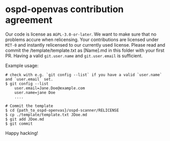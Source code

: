 # ospd-openvas contribution agreement

Our code is license as `AGPL-3.0-or-later`. We want to make sure that no problems accure when relicensing. Your contributions are licensed under `MIT-0` and instantly relicensed to our currently used license.
Please read and commit the /template/template.txt as [Name].md in this folder with your first PR. Having a valid `git.user.name` and `git.user.email` is sufficient.

Example usage:

```
# check with e.g. `git config --list` if you have a valid `user.name` and `user.email` set.
$ git config --list
    user.email=Jane.Doe@example.com
    user.name=jane Doe
    ....

# Commit the template
$ cd {path_to_ospd-openvas}/ospd-scanner/RELICENSE
$ cp ./template/template.txt JDoe.md
$ git add JDoe.md
$ git commit
```

Happy hacking!
